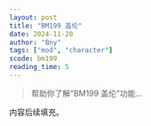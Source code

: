 ```yaml
---
layout: post
title: "BM199 盖伦"
date: 2024-11-20
author: "Bny"
tags: ["mod", "character"]
scode: bm199
reading_time: 5
---
```


> 帮助你了解“BM199 盖伦”功能...

内容后续填充。
